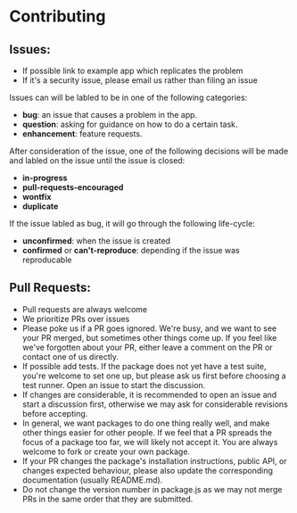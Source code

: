 
Contributing
============

Issues:
-------

 * If possible link to example app which replicates the problem
 * If it's a security issue, please email us rather than filing an issue

Issues can will be labled to be in one of the following categories:

* **bug**: an issue that causes a problem in the app. 
* **question**: asking for guidance on how to do a certain task.
* **enhancement**: feature requests.

After consideration of the issue, one of the following decisions will be made and labled on the issue until the issue is closed:

* **in-progress**
* **pull-requests-encouraged**
* **wontfix**
* **duplicate**

If the issue labled as bug, it will go through the following life-cycle: 

* **unconfirmed**: when the issue is created
* **confirmed** or **can't-reproduce**: depending if the issue was reproducable


Pull Requests:
--------------

 * Pull requests are always welcome
 * We prioritize PRs over issues
 * Please poke us if a PR goes ignored. We're busy, and we want to see your PR merged, but sometimes other things come up. If you feel like we've forgotten about your PR, either leave a comment on the PR or contact one of us directly.
 * If possible add tests. If the package does not yet have a test suite, you're welcome to set one up, but please ask us first before choosing a test runner. Open an issue to start the discussion.
 * If changes are considerable, it is recommended to open an issue and start a discussion first, otherwise we may ask for considerable revisions before accepting.
 * In general, we want packages to do one thing really well, and make other things easier for other people. If we feel that a PR spreads the focus of a package too far, we will likely not accept it. You are always welcome to fork or create your own package.
 * If your PR changes the package's installation instructions, public API, or changes expected behaviour, please also update the corresponding documentation (usually README.md).
 * Do not change the version number in package.js as we may not merge PRs in the same order that they are submitted.
